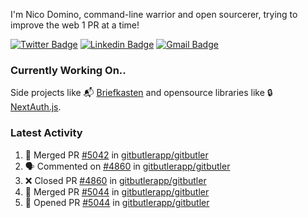 
I'm Nico Domino, command-line warrior and open sourcerer, trying to improve the web 1 PR at a time!

[![Twitter Badge](https://img.shields.io/badge/-@ndom91-1ca0f1?style=flat-square&labelColor=1ca0f1&logo=twitter&logoColor=white&link=https://twitter.com/ndom91)](https://twitter.com/ndom91) [![Linkedin Badge](https://img.shields.io/badge/-ndom91-blue?style=flat-square&logo=Linkedin&logoColor=white&link=https://www.linkedin.com/in/ndom91/)](https://www.linkedin.com/in/ndom91/) [![Gmail Badge](https://img.shields.io/badge/-yo@ndo.dev-c14438?style=flat-square&logo=mail.ru&logoColor=white&link=mailto:yo@ndo.dev)](mailto:yo@ndo.dev)

### Currently Working On..

Side projects like 📬 [Briefkasten](https://briefkastenhq.com) and opensource libraries like 🔒 [NextAuth.js](https://github.com/nextauthjs/next-auth).

<!--START_SECTION_PROFILE_VIEWS:readme-info-->
<!--END_SECTION_PROFILE_VIEWS:readme-info-->

<!--START_SECTION_DAILY_COMMIT:readme-info-->
<!--END_SECTION_DAILY_COMMIT:readme-info-->

<!--START_SECTION_WEEKLY_COMMIT:readme-info-->
<!--END_SECTION_WEEKLY_COMMIT:readme-info-->

### Latest Activity

<!--START_SECTION:activity-->
1. 🎉 Merged PR [#5042](https://github.com/gitbutlerapp/gitbutler/pull/5042) in [gitbutlerapp/gitbutler](https://github.com/gitbutlerapp/gitbutler)
2. 🗣 Commented on [#4860](https://github.com/gitbutlerapp/gitbutler/pull/4860#issuecomment-2394048556) in [gitbutlerapp/gitbutler](https://github.com/gitbutlerapp/gitbutler)
3. ❌ Closed PR [#4860](https://github.com/gitbutlerapp/gitbutler/pull/4860) in [gitbutlerapp/gitbutler](https://github.com/gitbutlerapp/gitbutler)
4. 🎉 Merged PR [#5044](https://github.com/gitbutlerapp/gitbutler/pull/5044) in [gitbutlerapp/gitbutler](https://github.com/gitbutlerapp/gitbutler)
5. 💪 Opened PR [#5044](https://github.com/gitbutlerapp/gitbutler/pull/5044) in [gitbutlerapp/gitbutler](https://github.com/gitbutlerapp/gitbutler)
<!--END_SECTION:activity-->
